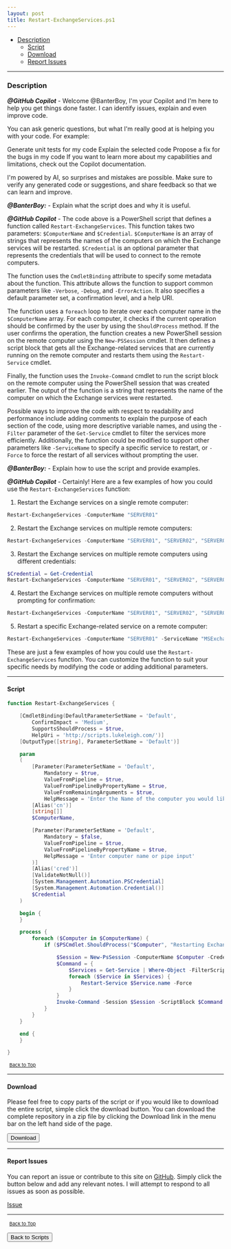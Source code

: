 ```yaml
---
layout: post
title: Restart-ExchangeServices.ps1
---
```


- [Description](#description)
  - [Script](#script)
  - [Download](#download)
  - [Report Issues](#report-issues)

---

### Description

**_@GitHub Copilot_** - Welcome @BanterBoy, I'm your Copilot and I'm here to help you get things done faster. I can identify issues, explain and even improve code.

You can ask generic questions, but what I'm really good at is helping you with your code. For example:

Generate unit tests for my code
Explain the selected code
Propose a fix for the bugs in my code
If you want to learn more about my capabilities and limitations, check out the Copilot documentation.

I'm powered by AI, so surprises and mistakes are possible. Make sure to verify any generated code or suggestions, and share feedback so that we can learn and improve.

**_@BanterBoy:_** - Explain what the script does and why it is useful.

**_@GitHub Copilot_** - The code above is a PowerShell script that defines a function called `Restart-ExchangeServices`. This function takes two parameters: `$ComputerName` and `$Credential`. `$ComputerName` is an array of strings that represents the names of the computers on which the Exchange services will be restarted. `$Credential` is an optional parameter that represents the credentials that will be used to connect to the remote computers.

The function uses the `CmdletBinding` attribute to specify some metadata about the function. This attribute allows the function to support common parameters like `-Verbose`, `-Debug`, and `-ErrorAction`. It also specifies a default parameter set, a confirmation level, and a help URI.

The function uses a `foreach` loop to iterate over each computer name in the `$ComputerName` array. For each computer, it checks if the current operation should be confirmed by the user by using the `ShouldProcess` method. If the user confirms the operation, the function creates a new PowerShell session on the remote computer using the `New-PSSession` cmdlet. It then defines a script block that gets all the Exchange-related services that are currently running on the remote computer and restarts them using the `Restart-Service` cmdlet.

Finally, the function uses the `Invoke-Command` cmdlet to run the script block on the remote computer using the PowerShell session that was created earlier. The output of the function is a string that represents the name of the computer on which the Exchange services were restarted.

Possible ways to improve the code with respect to readability and performance include adding comments to explain the purpose of each section of the code, using more descriptive variable names, and using the `-Filter` parameter of the `Get-Service` cmdlet to filter the services more efficiently. Additionally, the function could be modified to support other parameters like `-ServiceName` to specify a specific service to restart, or `-Force` to force the restart of all services without prompting the user.

**_@BanterBoy:_** - Explain how to use the script and provide examples.

**_@GitHub Copilot_** - Certainly! Here are a few examples of how you could use the `Restart-ExchangeServices` function:

1. Restart the Exchange services on a single remote computer:

```powershell
Restart-ExchangeServices -ComputerName "SERVER01"
```

2. Restart the Exchange services on multiple remote computers:

```powershell
Restart-ExchangeServices -ComputerName "SERVER01", "SERVER02", "SERVER03"
```

3. Restart the Exchange services on multiple remote computers using different credentials:

```powershell
$Credential = Get-Credential
Restart-ExchangeServices -ComputerName "SERVER01", "SERVER02", "SERVER03" -Credential $Credential
```

4. Restart the Exchange services on multiple remote computers without prompting for confirmation:

```powershell
Restart-ExchangeServices -ComputerName "SERVER01", "SERVER02", "SERVER03" -Confirm:$false
```

5. Restart a specific Exchange-related service on a remote computer:

```powershell
Restart-ExchangeServices -ComputerName "SERVER01" -ServiceName "MSExchangeTransport"
```

These are just a few examples of how you could use the `Restart-ExchangeServices` function. You can customize the function to suit your specific needs by modifying the code or adding additional parameters.

---

#### Script

```powershell
function Restart-ExchangeServices {

    [CmdletBinding(DefaultParameterSetName = 'Default',
        ConfirmImpact = 'Medium',
        SupportsShouldProcess = $true,
        HelpUri = 'http://scripts.lukeleigh.com/')]
    [OutputType([string], ParameterSetName = 'Default')]

    param
    (
        [Parameter(ParameterSetName = 'Default',
            Mandatory = $true,
            ValueFromPipeline = $true,
            ValueFromPipelineByPropertyName = $true,
            ValueFromRemainingArguments = $true,
            HelpMessage = 'Enter the Name of the computer you would like to connect to.')]
        [Alias('cn')]
        [string[]]
        $ComputerName,

        [Parameter(ParameterSetName = 'Default',
            Mandatory = $false,
            ValueFromPipeline = $true,
            ValueFromPipelineByPropertyName = $true,
            HelpMessage = 'Enter computer name or pipe input'
        )]
        [Alias('cred')]
        [ValidateNotNull()]
        [System.Management.Automation.PSCredential]
        [System.Management.Automation.Credential()]
        $Credential
    )

    begin {
    }

    process {
        foreach ($Computer in $ComputerName) {
            if ($PSCmdlet.ShouldProcess("$Computer", "Restarting Exchange Services")) {

                $Session = New-PsSession -ComputerName $Computer -Credential $Credential
                $Command = {
                    $Services = Get-Service | Where-Object -FilterScript { $_.Name -like "MSExchange*" -and $_.Status -eq "Running" }
                    foreach ($Service in $Services) {
                        Restart-Service $Service.name -Force
                    }
                }
                Invoke-Command -Session $Session -ScriptBlock $Command
            }
        }
    }

    end {
    }

}

```

<span style="font-size:11px;"><a href="#"><i class="fas fa-caret-up" aria-hidden="true" style="color: white; margin-right:5px;"></i>Back to Top</a></span>

---

#### Download

Please feel free to copy parts of the script or if you would like to download the entire script, simple click the download button. You can download the complete repository in a zip file by clicking the Download link in the menu bar on the left hand side of the page.

<button class="btn" type="submit" onclick="window.open('/PowerShell/NewFunctions/Restart-ExchangeServices.ps1')">
    <i class="fa fa-cloud-download-alt">
    </i>
        Download
</button>

---

#### Report Issues

You can report an issue or contribute to this site on <a href="https://github.com/BanterBoy/scripts-blog/issues">GitHub</a>. Simply click the button below and add any relevant notes. I will attempt to respond to all issues as soon as possible.

<!-- Place this tag where you want the button to render. -->

<a class="github-button" href="https://github.com/BanterBoy/scripts-blog/issues/new?title=Restart-ExchangeServices.ps1&body=There is a problem with this function. Please find details below." data-show-count="true" aria-label="Issue BanterBoy/scripts-blog on GitHub">Issue</a>

---

<span style="font-size:11px;"><a href="#"><i class="fas fa-caret-up" aria-hidden="true" style="color: white; margin-right:5px;"></i>Back to Top</a></span>

<a href="/menu/_pages/scripts.html">
    <button class="btn">
        <i class='fas fa-reply'>
        </i>
            Back to Scripts
    </button>
</a>

[1]: http://ecotrust-canada.github.io/markdown-toc
[2]: https://github.com/googlearchive/code-prettify
